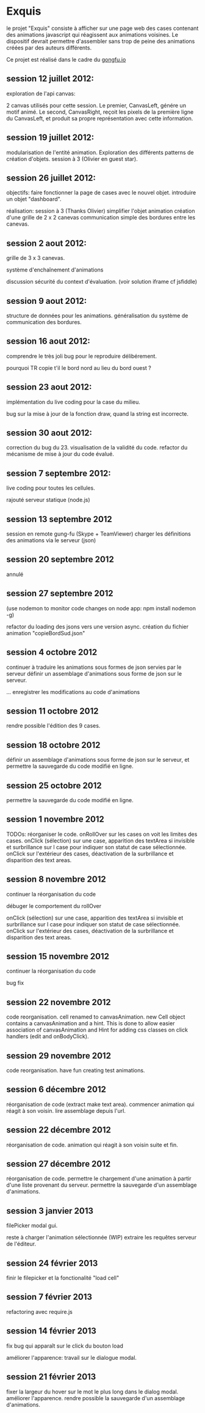 Exquis
======

le projet "Exquis" consiste à afficher sur une page web des cases contenant des animations javascript qui réagissent aux animations voisines. Le dispositif devrait permettre d'assembler sans trop de peine des animations créées par des auteurs différents.

Ce projet est réalisé dans le cadre du [gongfu.io](http://gongfu.io/)


session 12 juillet 2012:
------------------------

exploration de l'api canvas:

2 canvas utilisés pour cette session. 
Le premier, CanvasLeft, génére un motif animé.
Le second, CanvasRight, reçoit les pixels de la première ligne du CanvasLeft, et produit
sa propre représentation avec cette information.


session 19 juillet 2012:
------------------------

modularisation de l'entité animation. 
Exploration des différents patterns de création d'objets.
session à 3 (Olivier en guest star).


session 26 juillet 2012:
------------------------

objectifs: faire fonctionner la page de cases avec le nouvel objet.
introduire un objet "dashboard".

réalisation: 
session à 3 (Thanks Olivier)
simplifier l'objet animation
création d'une grille de 2 x 2 canevas
communication simple des bordures entre les canevas.


session 2 aout 2012:
--------------------

grille de 3 x 3 canevas.

système d'enchaînement d'animations

discussion sécurité du context d'évaluation. (voir solution iframe cf jsfiddle)


session 9 aout 2012:
-------------------

structure de données pour les animations.
généralisation du système de communication des bordures.


session 16 aout 2012:
---------------------

comprendre le très joli bug pour le reproduire délibérement.

pourquoi TR  copie t'il le bord nord au lieu du bord ouest ?


session 23 aout 2012:
---------------------

implémentation du live coding pour la case du milieu.

bug sur la mise à jour de la fonction draw, quand la string est incorrecte.


session 30 aout 2012:
---------------------

correction du bug du 23.
visualisation de la validité du code.
refactor du mécanisme de mise à jour du code évalué.


session 7 septembre 2012:
-------------------------

live coding pour toutes les cellules.

rajouté serveur statique (node.js)


session 13 septembre 2012
-------------------------

session en remote gung-fu (Skype + TeamViewer)
charger les définitions des animations via le serveur (json)


session 20 septembre 2012
-------------------------

annulé


session 27 septembre 2012
-------------------------

(use nodemon to monitor code changes on node app: npm install nodemon -g)

refactor du loading des jsons vers une version async.
création du fichier animation "copieBordSud.json"


session 4 octobre 2012
----------------------

continuer à traduire les animations sous formes de json servies par le serveur
définir un assemblage d'animations sous forme de json sur le serveur.

...
enregistrer les modifications au code d'animations


session 11 octobre 2012
-----------------------

rendre possible l'édition des 9 cases.


session 18 octobre 2012
-----------------------

définir un assemblage d'animations sous forme de json sur le serveur,
et permettre la sauvegarde du code modifié en ligne.


session 25 octobre 2012
-----------------------

permettre la sauvegarde du code modifié en ligne.


session 1 novembre 2012
-----------------------

TODOs:
réorganiser le code.
onRollOver sur les cases on voit les limites des cases.
onClick (sélection) sur une case, apparition des textArea si invisible et surbrillance sur l
case pour indiquer son statut de case sélectionnée.
onClick sur l'extérieur des cases, déactivation de la surbrillance et disparition des text areas.


session 8 novembre 2012
-----------------------

continuer la réorganisation du code

débuger le comportement du rollOver

onClick (sélection) sur une case, apparition des textArea si invisible et surbrillance sur l
case pour indiquer son statut de case sélectionnée.
onClick sur l'extérieur des cases, déactivation de la surbrillance et disparition des text areas.


session 15 novembre 2012
-----------------------

continuer la réorganisation du code

bug fix


session 22 novembre 2012
-----------------------

code reorganisation. cell renamed to canvasAnimation. new Cell object contains a canvasAnimation 
and a hint. This is done to allow easier association of canvasAnimation and Hint for adding css classes
on click handlers (edit and onBodyClick).

session 29 novembre 2012
------------------------

code reorganisation. 
have fun creating test animations.


session 6 décembre 2012
-----------------------

réorganisation de code (extract make text area).
commencer animation qui réagit à son voisin.
lire assemblage depuis l'url.


session 22 décembre 2012
------------------------

réorganisation de code.
animation qui réagit à son voisin suite et fin.


session 27 décembre 2012
------------------------

réorganisation de code.
permettre le chargement d'une animation à partir d'une liste provenant du serveur.
permettre la sauvegarde d'un assemblage d'animations.


session 3 janvier 2013
----------------------

filePicker modal gui.

reste à charger l'animation sélectionnée (WIP)
extraire les requêtes serveur de l'éditeur.


session 24 février 2013
----------------------
finir le filepicker et la fonctionalité "load cell"


session 7 février 2013
----------------------

refactoring avec require.js


session 14 février 2013
-----------------------

fix bug qui apparaît sur le click du bouton load

améliorer l'apparence: travail sur le dialogue modal.

session 21 février 2013
-----------------------

fixer la largeur du hover sur le mot le plus long dans le dialog modal.
améliorer l'apparence.
rendre possible la sauvegarde d'un assemblage d'animations.



